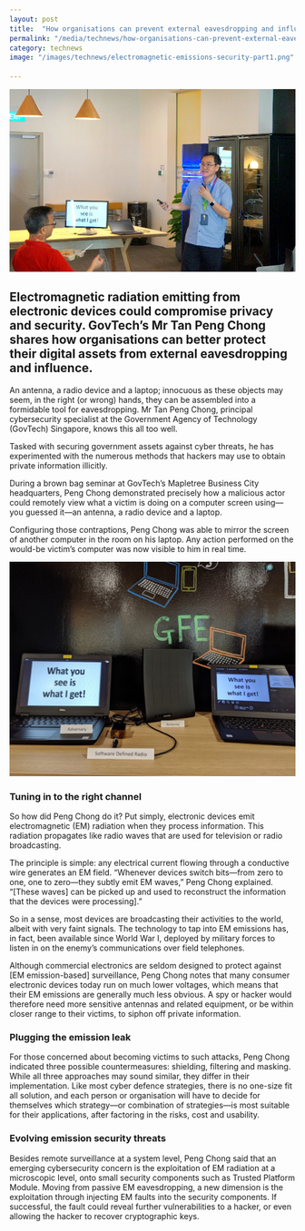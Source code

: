 ```yaml
---
layout: post
title:  "How organisations can prevent external eavesdropping and influence through electromagnetic emissions"
permalink: "/media/technews/how-organisations-can-prevent-external-eavesdropping-influence-through-electromagnetic-emissions"
category: technews
image: "/images/technews/electromagnetic-emissions-security-part1.png"

---
```


![Peng Chong from GovTech](/images/technews/electromagnetic-emissions-security-part1.png)

Electromagnetic radiation emitting from electronic devices could compromise privacy and security. GovTech’s Mr Tan Peng Chong shares how organisations can better protect their digital assets from external eavesdropping and influence. 
---

An antenna, a radio device and a laptop; innocuous as these objects may seem, in the right (or wrong) hands, they can be assembled into a formidable tool for eavesdropping. Mr Tan Peng Chong, principal cybersecurity specialist at the Government Agency of Technology (GovTech) Singapore, knows this all too well. 

Tasked with securing government assets against cyber threats, he has experimented with the numerous methods that hackers may use to obtain private information illicitly. 

During a brown bag seminar at GovTech’s Mapletree Business City headquarters, Peng Chong demonstrated precisely how a malicious actor could remotely view what a victim is doing on a computer screen using—you guessed it—an antenna, a radio device and a laptop.

Configuring those contraptions, Peng Chong was able to mirror the screen of another computer in the room on his laptop. Any action performed on the would-be victim’s computer was now visible to him in real time. 

![Peng Chong from GovTech tools](/images/technews/electromagnetic-emissions-security-part2.png)

### **Tuning in to the right channel**

So how did Peng Chong do it? Put simply, electronic devices emit electromagnetic (EM) radiation when they process information. This radiation propagates like radio waves that are used for television or radio broadcasting.

The principle is simple: any electrical current flowing through a conductive wire generates an EM field. “Whenever devices switch bits—from zero to one, one to zero—they subtly emit EM waves,” Peng Chong explained. “[These waves] can be picked up and used to reconstruct the information that the devices were processing].”

So in a sense, most devices are broadcasting their activities to the world, albeit with very faint signals. The technology to tap into EM emissions has, in fact, been available since World War I, deployed by military forces to listen in on the enemy’s communications over field telephones.

Although commercial electronics are seldom designed to protect against [EM emission-based] surveillance, Peng Chong notes that many consumer electronic devices today run on much lower voltages, which means that their EM emissions are generally much less obvious. A spy or hacker would therefore need more sensitive antennas and related equipment, or be within closer range to their victims, to siphon off private information.

### **Plugging the emission leak**

For those concerned about becoming victims to such attacks, Peng Chong indicated three possible countermeasures: shielding, filtering and masking. While all three approaches may sound similar, they differ in their implementation. Like most cyber defence strategies, there is no one-size fit all solution, and each person or organisation will have to decide for themselves which strategy—or combination of strategies—is most suitable for their applications, after factoring in the risks, cost and usability.

### **Evolving emission security threats**

Besides remote surveillance at a system level, Peng Chong said that an emerging cybersecurity concern is the exploitation of EM radiation at a microscopic level, onto small security components such as Trusted Platform Module. Moving from passive EM eavesdropping, a new dimension is the exploitation through injecting EM faults into the security components. If successful, the fault could reveal further vulnerabilities to a hacker, or even allowing the hacker to recover cryptographic keys.
